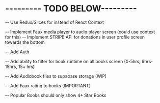 <!-- -- Implement AllBooks Screen -->
<!-- -- Implement Books Details Screen -->

<!-- -- Implement User Profile Page  -->
<!-- -- Add Ability to listen to book -->
<!-- -- Implement AudioPlayer Modal Screen -->
<!-- -- Find Logo for APP -->

<!-- -- Update coloring across app -->
<!-- -- Add some type of react native component library (PRIORITY #1) -->
<!-- -- Add ability to favorite book (need context for this) -->

<!-- -- Show Books Bought and Favorite Books on user profile screen -->
<!-- -- Implement User Profile UI -->

# --------- TODO BELOW---------

-- Use Redux/Slices for instead of React Context

-- Implement Faux media player to audio player screen (could use context for this)
-- Implement STRIPE API for donations in user profile screen towards the bottom

-- Add Auth

-- Add ability to filter for book runtime on all books screen (0-5hrs, 6hrs-15hrs, 15+ hrs)

-- Add Audiobook files to supabase storage (WIP)

-- Add Faux rating to books (IMPORTANT)

-- Popular Books should only show 4+ Star Books
